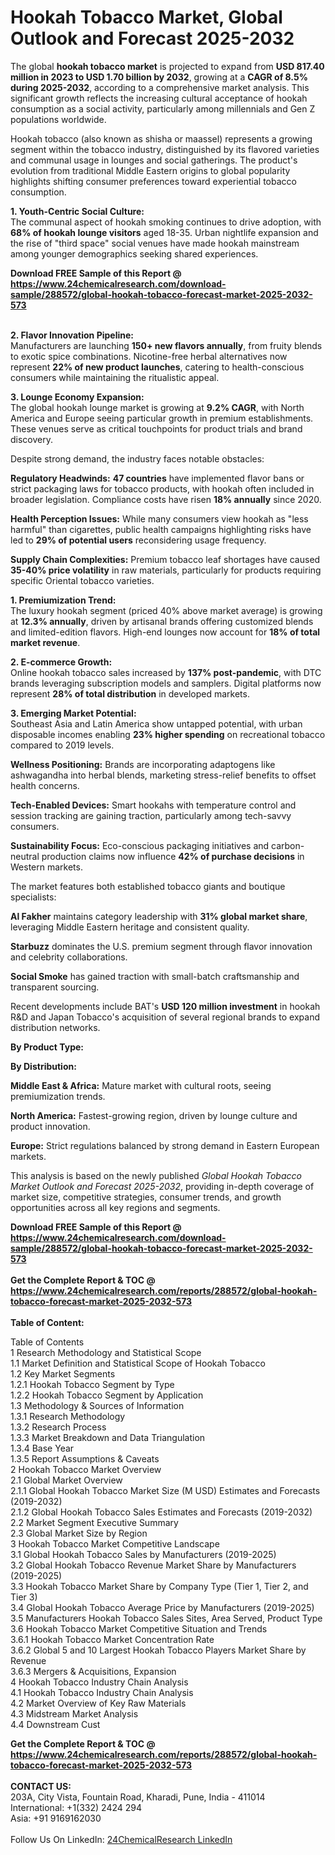 <h1>Hookah Tobacco Market, Global Outlook and Forecast 2025-2032</h1><p>The global <strong>hookah tobacco market</strong> is projected to expand from <strong>USD 817.40 million in 2023 to USD 1.70 billion by 2032</strong>, growing at a <strong>CAGR of 8.5% during 2025-2032</strong>, according to a comprehensive market analysis. This significant growth reflects the increasing cultural acceptance of hookah consumption as a social activity, particularly among millennials and Gen Z populations worldwide.</p><p>Hookah tobacco (also known as shisha or maassel) represents a growing segment within the tobacco industry, distinguished by its flavored varieties and communal usage in lounges and social gatherings. The product's evolution from traditional Middle Eastern origins to global popularity highlights shifting consumer preferences toward experiential tobacco consumption.</p><p><strong>1. Youth-Centric Social Culture:</strong><br>
The communal aspect of hookah smoking continues to drive adoption, with <strong>68% of hookah lounge visitors</strong> aged 18-35. Urban nightlife expansion and the rise of "third space" social venues have made hookah mainstream among younger demographics seeking shared experiences.</p><div><b>Download FREE Sample of this Report @ 
            <a href="https://www.24chemicalresearch.com/download-sample/288572/global-hookah-tobacco-forecast-market-2025-2032-573">
            https://www.24chemicalresearch.com/download-sample/288572/global-hookah-tobacco-forecast-market-2025-2032-573</a></b></div><br><p><strong>2. Flavor Innovation Pipeline:</strong><br>
Manufacturers are launching <strong>150+ new flavors annually</strong>, from fruity blends to exotic spice combinations. Nicotine-free herbal alternatives now represent <strong>22% of new product launches</strong>, catering to health-conscious consumers while maintaining the ritualistic appeal.</p><p><strong>3. Lounge Economy Expansion:</strong><br>
The global hookah lounge market is growing at <strong>9.2% CAGR</strong>, with North America and Europe seeing particular growth in premium establishments. These venues serve as critical touchpoints for product trials and brand discovery.</p><p>Despite strong demand, the industry faces notable obstacles:</p><p><strong>Regulatory Headwinds:</strong> <strong>47 countries</strong> have implemented flavor bans or strict packaging laws for tobacco products, with hookah often included in broader legislation. Compliance costs have risen <strong>18% annually</strong> since 2020.</p><p><strong>Health Perception Issues:</strong> While many consumers view hookah as "less harmful" than cigarettes, public health campaigns highlighting risks have led to <strong>29% of potential users</strong> reconsidering usage frequency.</p><p><strong>Supply Chain Complexities:</strong> Premium tobacco leaf shortages have caused <strong>35-40% price volatility</strong> in raw materials, particularly for products requiring specific Oriental tobacco varieties.</p><p><strong>1. Premiumization Trend:</strong><br>
The luxury hookah segment (priced 40% above market average) is growing at <strong>12.3% annually</strong>, driven by artisanal brands offering customized blends and limited-edition flavors. High-end lounges now account for <strong>18% of total market revenue</strong>.</p><p><strong>2. E-commerce Growth:</strong><br>
Online hookah tobacco sales increased by <strong>137% post-pandemic</strong>, with DTC brands leveraging subscription models and samplers. Digital platforms now represent <strong>28% of total distribution</strong> in developed markets.</p><p><strong>3. Emerging Market Potential:</strong><br>
Southeast Asia and Latin America show untapped potential, with urban disposable incomes enabling <strong>23% higher spending</strong> on recreational tobacco compared to 2019 levels.</p><p><strong>Wellness Positioning:</strong> Brands are incorporating adaptogens like ashwagandha into herbal blends, marketing stress-relief benefits to offset health concerns.</p><p><strong>Tech-Enabled Devices:</strong> Smart hookahs with temperature control and session tracking are gaining traction, particularly among tech-savvy consumers.</p><p><strong>Sustainability Focus:</strong> Eco-conscious packaging initiatives and carbon-neutral production claims now influence <strong>42% of purchase decisions</strong> in Western markets.</p><p>The market features both established tobacco giants and boutique specialists:</p><p><strong>Al Fakher</strong> maintains category leadership with <strong>31% global market share</strong>, leveraging Middle Eastern heritage and consistent quality.</p><p><strong>Starbuzz</strong> dominates the U.S. premium segment through flavor innovation and celebrity collaborations.</p><p><strong>Social Smoke</strong> has gained traction with small-batch craftsmanship and transparent sourcing.</p><p>Recent developments include BAT's <strong>USD 120 million investment</strong> in hookah R&amp;D and Japan Tobacco's acquisition of several regional brands to expand distribution networks.</p><p><strong>By Product Type:</strong></p><p><strong>By Distribution:</strong></p><p><strong>Middle East &amp; Africa:</strong> Mature market with cultural roots, seeing premiumization trends.</p><p><strong>North America:</strong> Fastest-growing region, driven by lounge culture and product innovation.</p><p><strong>Europe:</strong> Strict regulations balanced by strong demand in Eastern European markets.</p><p>This analysis is based on the newly published <em>Global Hookah Tobacco Market Outlook and Forecast 2025-2032</em>, providing in-depth coverage of market size, competitive strategies, consumer trends, and growth opportunities across all key regions and segments.</p><div><b>Download FREE Sample of this Report @ 
            <a href="https://www.24chemicalresearch.com/download-sample/288572/global-hookah-tobacco-forecast-market-2025-2032-573">
            https://www.24chemicalresearch.com/download-sample/288572/global-hookah-tobacco-forecast-market-2025-2032-573</a></b></div><br><div><b>Get the Complete Report & TOC @ 
            <a href="https://www.24chemicalresearch.com/reports/288572/global-hookah-tobacco-forecast-market-2025-2032-573">
            https://www.24chemicalresearch.com/reports/288572/global-hookah-tobacco-forecast-market-2025-2032-573</a></b></div><br>
            <b>Table of Content:</b><p>Table of Contents<br />
1 Research Methodology and Statistical Scope<br />
1.1 Market Definition and Statistical Scope of Hookah Tobacco<br />
1.2 Key Market Segments<br />
1.2.1 Hookah Tobacco Segment by Type<br />
1.2.2 Hookah Tobacco Segment by Application<br />
1.3 Methodology & Sources of Information<br />
1.3.1 Research Methodology<br />
1.3.2 Research Process<br />
1.3.3 Market Breakdown and Data Triangulation<br />
1.3.4 Base Year<br />
1.3.5 Report Assumptions & Caveats<br />
2 Hookah Tobacco Market Overview<br />
2.1 Global Market Overview<br />
2.1.1 Global Hookah Tobacco Market Size (M USD) Estimates and Forecasts (2019-2032)<br />
2.1.2 Global Hookah Tobacco Sales Estimates and Forecasts (2019-2032)<br />
2.2 Market Segment Executive Summary<br />
2.3 Global Market Size by Region<br />
3 Hookah Tobacco Market Competitive Landscape<br />
3.1 Global Hookah Tobacco Sales by Manufacturers (2019-2025)<br />
3.2 Global Hookah Tobacco Revenue Market Share by Manufacturers (2019-2025)<br />
3.3 Hookah Tobacco Market Share by Company Type (Tier 1, Tier 2, and Tier 3)<br />
3.4 Global Hookah Tobacco Average Price by Manufacturers (2019-2025)<br />
3.5 Manufacturers Hookah Tobacco Sales Sites, Area Served, Product Type<br />
3.6 Hookah Tobacco Market Competitive Situation and Trends<br />
3.6.1 Hookah Tobacco Market Concentration Rate<br />
3.6.2 Global 5 and 10 Largest Hookah Tobacco Players Market Share by Revenue<br />
3.6.3 Mergers & Acquisitions, Expansion<br />
4 Hookah Tobacco Industry Chain Analysis<br />
4.1 Hookah Tobacco Industry Chain Analysis<br />
4.2 Market Overview of Key Raw Materials<br />
4.3 Midstream Market Analysis<br />
4.4 Downstream Cust</p><div><b>Get the Complete Report & TOC @ 
            <a href="https://www.24chemicalresearch.com/reports/288572/global-hookah-tobacco-forecast-market-2025-2032-573">
            https://www.24chemicalresearch.com/reports/288572/global-hookah-tobacco-forecast-market-2025-2032-573</a></b></div><br><b>CONTACT US:</b><br>
            203A, City Vista, Fountain Road, Kharadi, Pune, India - 411014<br>
            International: +1(332) 2424 294<br>
            Asia: +91 9169162030 <br><br>
            Follow Us On LinkedIn: <a href="https://www.linkedin.com/company/24chemicalresearch/">24ChemicalResearch LinkedIn</a>